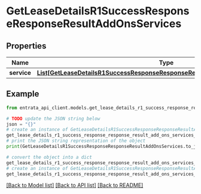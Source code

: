 # GetLeaseDetailsR1SuccessResponseResponseResultAddOnsServices


## Properties

Name | Type | Description | Notes
------------ | ------------- | ------------- | -------------
**service** | [**List[GetLeaseDetailsR1SuccessResponseResponseResultAddOnsServicesServiceInner]**](GetLeaseDetailsR1SuccessResponseResponseResultAddOnsServicesServiceInner.md) |  | 

## Example

```python
from entrata_api_client.models.get_lease_details_r1_success_response_response_result_add_ons_services import GetLeaseDetailsR1SuccessResponseResponseResultAddOnsServices

# TODO update the JSON string below
json = "{}"
# create an instance of GetLeaseDetailsR1SuccessResponseResponseResultAddOnsServices from a JSON string
get_lease_details_r1_success_response_response_result_add_ons_services_instance = GetLeaseDetailsR1SuccessResponseResponseResultAddOnsServices.from_json(json)
# print the JSON string representation of the object
print(GetLeaseDetailsR1SuccessResponseResponseResultAddOnsServices.to_json())

# convert the object into a dict
get_lease_details_r1_success_response_response_result_add_ons_services_dict = get_lease_details_r1_success_response_response_result_add_ons_services_instance.to_dict()
# create an instance of GetLeaseDetailsR1SuccessResponseResponseResultAddOnsServices from a dict
get_lease_details_r1_success_response_response_result_add_ons_services_from_dict = GetLeaseDetailsR1SuccessResponseResponseResultAddOnsServices.from_dict(get_lease_details_r1_success_response_response_result_add_ons_services_dict)
```
[[Back to Model list]](../README.md#documentation-for-models) [[Back to API list]](../README.md#documentation-for-api-endpoints) [[Back to README]](../README.md)


